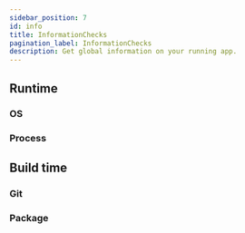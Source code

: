 ```yaml
---
sidebar_position: 7
id: info
title: InformationChecks
pagination_label: InformationChecks
description: Get global information on your running app.
---
```


## Runtime

### OS

### Process

## Build time

### Git

### Package
